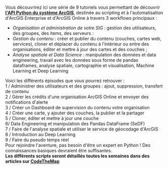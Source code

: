 Vous découvrirez ici une série de 9 tutoriels vous permettant de découvrir **[l'API Python du système ArcGIS](https://developers.arcgis.com/python/)**, destinée au scripting et à l'automatisation d'ArcGIS Enterprise et d'ArcGIS Online à travers 3 workflows principaux :  
+ *Organisation et administration de votre SIG* : gestion des utilisateurs, des groupes, des items, des serveurs :
+ *Gestion du contenu* : créer et publier du contenu (couches, cartes web, services), cloner et déplacer du contenu à l’intérieur ou entre des organisations, éditer et mettre à jour des cartes et des couches ;
+ *Analyse spatiale et Data Science* : manipulation des données et data engineering, travail avec les données sous forme de pandas dataframes, analyse spatiale, cartographie et visualisation, Machine Learning et Deep Learning  

Voici les différents épisodes que vous pourrez retrouver :  
1 / Administrer des utilisateurs et des groupes : ajout, suppression, transfert de contenu   
2 / Gérer les crédits d'une organisation ArcGIS Online et envoyer des notifications d'alerte  
3 / Créer un Dashboard de supervision du contenu votre organisation  
4 / Créer une carte, y ajouter des couches, la publier et la partager  
5 / Cloner, éditer et mettre à jour une couche  
6/  Data Engineering et manipulation des Pandas DataFrame  (SeDF)  
7 / Faire de l'analyse spatiale et utiliser le service de géocodage d'ArcGIS  
8 / Introduction au Deep Learning  
9 / Faire du pseudo temps réel  
Pour rejoindre l'aventure, pas besoin d'être un expert en Python ! Des connaissances basiques devraient être suffisantes.  
**Les différents scripts seront détaillés toutes les semaines dans des articles sur [CodeTheMap](https://codethemap.fr)**
